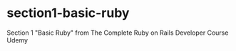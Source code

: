 # section1-basic-ruby
Section 1 "Basic Ruby" from The Complete Ruby on Rails Developer Course Udemy
